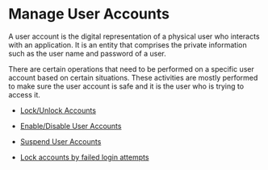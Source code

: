 # Manage User Accounts

A user account is the digital representation of a physical user who interacts with an application. It is an entity that comprises the private information such as the user name and password of a user.

There are certain operations that need to be performed on a specific user account based on certain situations. These activities are mostly performed to make sure the user account is safe and it is the user who is trying to access it.


- [Lock/Unlock Accounts](../lock-account)

- [Enable/Disable User Accounts](../enable-account)

- [Suspend User Accounts](../suspend-accounts)

- [Lock accounts by failed login attempts](../lock-accounts-by-failed-login-attempts)
